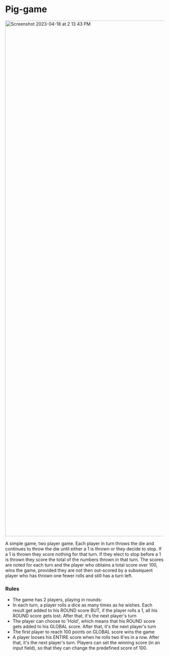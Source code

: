 # Pig-game

<img width="1634" alt="Screenshot 2023-04-18 at 2 13 43 PM" src="https://user-images.githubusercontent.com/112902224/232866947-b34d7dc6-d8ff-4c58-8d7a-dea04a057e7d.png">

A simple game, two player game. Each player in turn throws the die and continues to throw the die until either a 1 is thrown or they decide to stop. If a 1 is thrown they score nothing for that turn. If they elect to stop before a 1 is thrown they score the total of the numbers thrown in that turn. The scores are noted for each turn and the player who obtains a total score over 100, wins the game, provided they are not then out-scored by a subsequent player who has thrown one fewer rolls and still has a turn left.

### Rules

* The game has 2 players, playing in rounds:
* In each turn, a player rolls a dice as many times as he wishes. Each result get added to his ROUND score
BUT, if the player rolls a 1, all his ROUND score gets lost. After that, it's the next player's turn
* The player can choose to 'Hold', which means that his ROUND score gets added to his GLOBAL score. After that, it's the next player's turn
* The first player to reach 100 points on GLOBAL score wins the game
* A player looses his ENTIRE score when he rolls two 6'es in a row. After that, it's the next player's turn. Players can set the winning score (in an input field), so that they can change the predefined score of 100.




